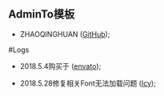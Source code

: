 
## AdminTo模板
- ZHAOQINGHUAN ([GitHub](http://github.com/zhaoqinghuan));

#Logs
 -   2018.5.4购买于 ([envato](http://coderthemes.com/adminto/));
 
 -   2018.5.28修复相关Font无法加载问题 ([Icy](http://www.i-qh.cn/iAdminto/));
        